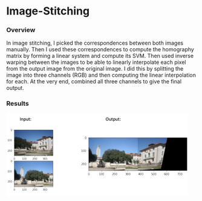 # Image-Stitching
### Overview
In image stitching, I picked the correspondences between both images manually. Then I used these correspondences to compute the homography matrix by forming a linear system and compute its SVM. Then used inverse warping between the images to be able to linearly interpolate each pixel from the output image from the original image. I did this by splitting the image into three channels (RGB) and then computing the linear interpolation for each. At the very end, combined all three channels to give the final output.
### Results
 <img src="images/image_stitching_output.png" alt="drawing" width="480"/>
